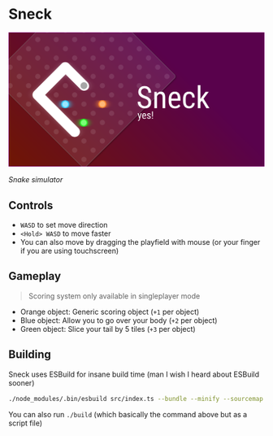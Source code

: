 # Sneck
![Sneck OpenGraph image](docs/images/sneck_og.svg)

_Snake simulator_

## Controls
- ``WASD`` to set move direction
- ``<Hold> WASD`` to move faster
- You can also move by dragging the playfield with mouse (or your finger if you are using touchscreen)

## Gameplay
> Scoring system only available in singleplayer mode

- Orange object: Generic scoring object (``+1`` per object)
- Blue object: Allow you to go over your body (``+2`` per object)
- Green object: Slice your tail by 5 tiles (``+3`` per object)

## Building
Sneck uses ESBuild for insane build time (man I wish I heard about ESBuild sooner)

```sh
./node_modules/.bin/esbuild src/index.ts --bundle --minify --sourcemap --outfile=html/bundle.js
```

You can also run ``./build`` (which basically the command above but as a script file)
